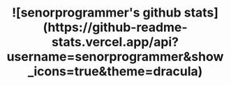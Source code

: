 <h1 align="center">
  ![senorprogrammer's github stats](https://github-readme-stats.vercel.app/api?username=senorprogrammer&show_icons=true&theme=dracula)
</h1>
